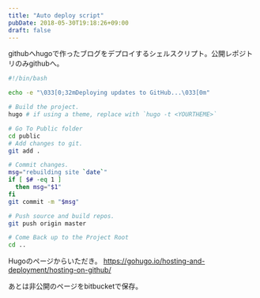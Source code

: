```yaml
---
title: "Auto deploy script"
pubDate: 2018-05-30T19:18:26+09:00
draft: false
---
```



githubへhugoで作ったブログをデプロイするシェルスクリプト。公開レポジトリのみgithubへ。

```sh
#!/bin/bash

echo -e "\033[0;32mDeploying updates to GitHub...\033[0m"

# Build the project.
hugo # if using a theme, replace with `hugo -t <YOURTHEME>`

# Go To Public folder
cd public
# Add changes to git.
git add .

# Commit changes.
msg="rebuilding site `date`"
if [ $# -eq 1 ]
  then msg="$1"
fi
git commit -m "$msg"

# Push source and build repos.
git push origin master

# Come Back up to the Project Root
cd ..
```

Hugoのページからいただき。
https://gohugo.io/hosting-and-deployment/hosting-on-github/

あとは非公開のページをbitbucketで保存。
